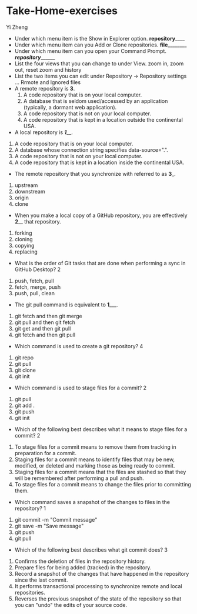 # Take-Home-exercises
Yi Zheng
* Under which menu item is the Show in Explorer option. ____________repository________________
* Under which menu item can you Add or Clone repositories. __________file__________________
* Under which menu item can you open your Command Prompt. ___________repository_________________
* List the four views that you can change to under View.
zoom in, zoom out, reset zoom and history
* List the two items you can edit under Repository → Repository settings ...
Rrmote and Ignored files
* A remote repository is ____3____.
  1. A code repository that is on your local computer.
  2. A database that is seldom used/accessed by an application (typically, a dormant web application).
  3. A code repository that is not on your local computer.
  4. A code repository that is kept in a location outside the continental USA.
* A local repository is ___1_____.
1. A code repository that is on your local computer.
2. A database whose connection string specifies data-source=".".
3. A code repository that is not on your local computer.
4. A code repository that is kept in a location inside the continental USA.
* The remote repository that you synchronize with referred to as ____3_____.
1. upstream
2. downstream
3. origin
4. clone
* When you make a local copy of a GitHub repository, you are effectively __2____ that repository.
1. forking
2. cloning
3. copying
4. replacing
* What is the order of Git tasks that are done when performing a sync in GitHub Desktop? 2
1. push, fetch, pull
2. fetch, merge, push
3. push, pull, clean
* The git pull command is equivalent to __1_____.
1. git fetch and then git merge
2. git pull and then git fetch
3. git get and then git pull
4. git fetch and then git pull
* Which command is used to create a git repository? 4
1. git repo
2. git pull
3. git clone
4. git init
* Which command is used to stage files for a commit? 2
1. git pull
2. git add .
3. git push
4. git init
* Which of the following best describes what it means to stage files for a commit? 2
1. To stage files for a commit means to remove them from tracking in preparation for a commit.
2. Staging files for a commit means to identify files that may be new, modified, or deleted and marking those as being ready to commit.
3. Staging files for a commit means that the files are stashed so that they will be remembered after performing a pull and push.
4. To stage files for a commit means to change the files prior to committing them.
* Which command saves a snapshot of the changes to files in the repository? 1
1. git commit -m "Commit message"
2. git save -m "Save message"
3. git push
4. git pull
* Which of the following best describes what git commit does? 3
1. Confirms the deletion of files in the repository history.
2. Prepare files for being added (tracked) in the repository.
3. Record a snapshot of the changes that have happened in the repository since the last commit.
4. It performs transactional processing to synchronize remote and local repositories.
5. Reverses the previous snapshot of the state of the repository so that you can "undo" the edits of your source code.

